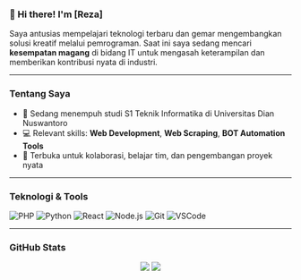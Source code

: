 ### 👋 Hi there! I'm [Reza]

Saya antusias mempelajari teknologi terbaru dan gemar mengembangkan solusi kreatif melalui pemrograman. Saat ini saya sedang mencari **kesempatan magang** di bidang IT untuk mengasah keterampilan dan memberikan kontribusi nyata di industri.

---

###  Tentang Saya

- 🔭 Sedang menempuh studi S1 Teknik Informatika di Universitas Dian Nuswantoro
- 💻 Relevant skills: **Web Development**, **Web Scraping**, **BOT Automation Tools**
- 🤝 Terbuka untuk kolaborasi, belajar tim, dan pengembangan proyek nyata

---

###  Teknologi & Tools

![PHP](https://img.shields.io/badge/-PHP-777BB4?style=flat&logo=php&logoColor=white)
![Python](https://img.shields.io/badge/-Python-3776AB?style=flat&logo=python&logoColor=white)
![React](https://img.shields.io/badge/-React-61DAFB?style=flat&logo=react&logoColor=black)
![Node.js](https://img.shields.io/badge/-Node.js-339933?style=flat&logo=nodedotjs&logoColor=white)
![Git](https://img.shields.io/badge/-Git-F05032?style=flat&logo=git&logoColor=white)
![VSCode](https://img.shields.io/badge/-VSCode-007ACC?style=flat&logo=visual-studio-code&logoColor=white)

---

###  GitHub Stats

<p align="center">
  <img src="https://github-readme-stats.vercel.app/api?username=rznive&show_icons=true&theme=tokyonight" />
  <img src="https://github-readme-stats.vercel.app/api/top-langs/?username=rznive&layout=compact&theme=tokyonight" />
</p>
